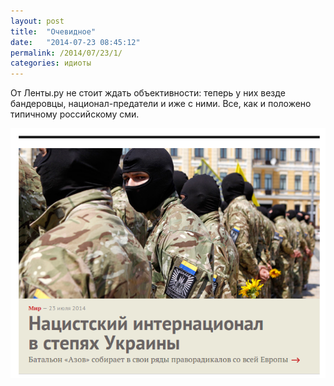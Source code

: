 ```yaml
---
layout: post
title:  "Очевидное"
date:   "2014-07-23 08:45:12"
permalink: /2014/07/23/1/
categories: идиоты
---
```


От Ленты.ру не стоит ждать объективности: теперь у них везде
бандеровцы, национал-предатели и иже с ними. Все, как и положено
типичному российскому сми.

![screenshot](/assets/static/Screenshot-from-2014-07-23-12:41:10.png)
